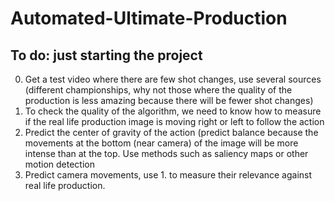 # Automated-Ultimate-Production

## To do: just starting the project
0. Get a test video where there are few shot changes, use several sources (different championships, why not those where the quality of the production is less amazing because there will be fewer shot changes)
1. To check the quality of the algorithm, we need to know how to measure if the real life production image is moving right or left to follow the action
2. Predict the center of gravity of the action (predict balance because the movements at the bottom (near camera) of the image will be more intense than at the top. Use methods such as saliency maps or other motion detection
3. Predict camera movements, use 1. to measure their relevance against real life production.
